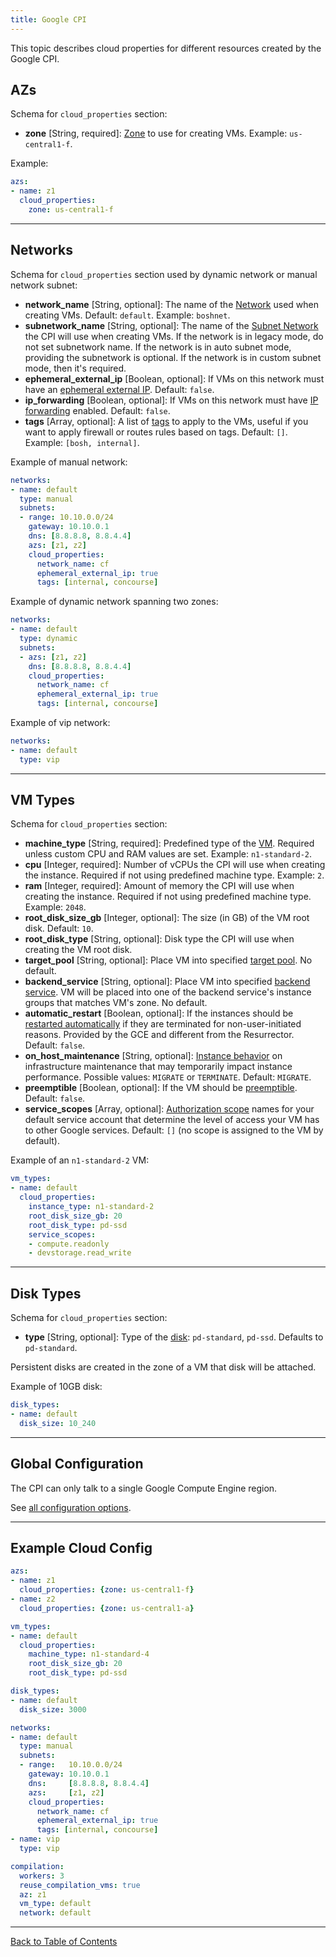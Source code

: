 ```yaml
---
title: Google CPI
---
```


This topic describes cloud properties for different resources created by the Google CPI.

## <a id='azs'></a> AZs

Schema for `cloud_properties` section:

* **zone** [String, required]: [Zone](https://cloud.google.com/compute/docs/regions-zones/regions-zones) to use for creating VMs. Example: `us-central1-f`.

Example:

```yaml
azs:
- name: z1
  cloud_properties:
    zone: us-central1-f
```

---
## <a id='networks'></a> Networks

Schema for `cloud_properties` section used by dynamic network or manual network subnet:

* **network_name** [String, optional]: The name of the [Network](https://cloud.google.com/compute/docs/networking#networks) used when creating VMs. Default: `default`. Example: `boshnet`.
* **subnetwork_name** [String, optional]: The name of the [Subnet Network](https://cloud.google.com/compute/docs/networking#subnet_network) the CPI will use when creating VMs. If the network is in legacy mode, do not set subnetwork name. If the network is in auto subnet mode, providing the subnetwork is optional. If the network is in custom subnet mode, then it's required.
* **ephemeral\_external\_ip** [Boolean, optional]: If VMs on this network must have an [ephemeral external IP](https://cloud.google.com/compute/docs/instances-and-network#externaladdresses). Default: `false`.
* **ip_forwarding** [Boolean, optional]: If VMs on this network must have [IP forwarding](https://cloud.google.com/compute/docs/networking#canipforward) enabled. Default: `false`.
* **tags** [Array, optional]: A list of [tags](https://cloud.google.com/compute/docs/instances/managing-instances#tags) to apply to the VMs, useful if you want to apply firewall or routes rules based on tags. Default: `[]`. Example: `[bosh, internal]`.

Example of manual network:

```yaml
networks:
- name: default
  type: manual
  subnets:
  - range: 10.10.0.0/24
    gateway: 10.10.0.1
    dns: [8.8.8.8, 8.8.4.4]
    azs: [z1, z2]
    cloud_properties:
      network_name: cf
      ephemeral_external_ip: true
      tags: [internal, concourse]
```

Example of dynamic network spanning two zones:

```yaml
networks:
- name: default
  type: dynamic
  subnets:
  - azs: [z1, z2]
    dns: [8.8.8.8, 8.8.4.4]
    cloud_properties:
      network_name: cf
      ephemeral_external_ip: true
      tags: [internal, concourse]
```

Example of vip network:

```yaml
networks:
- name: default
  type: vip
```

---
## <a id='vm-types'></a> VM Types

Schema for `cloud_properties` section:

* **machine_type** [String, required]: Predefined type of the [VM](https://cloud.google.com/compute/docs/machine-types). Required unless custom CPU and RAM values are set. Example: `n1-standard-2`.
* **cpu** [Integer, required]: Number of vCPUs the CPI will use when creating the instance. Required if not using predefined machine type. Example: `2`.
* **ram** [Integer, required]: Amount of memory the CPI will use when creating the instance. Required if not using predefined machine type. Example: `2048`.
* **root\_disk\_size\_gb** [Integer, optional]: The size (in GB) of the VM root disk. Default: `10`.
* **root\_disk\_type** [String, optional]: Disk type the CPI will use when creating the VM root disk.
* **target_pool** [String, optional]: Place VM into specified [target pool](https://cloud.google.com/compute/docs/load-balancing/network/target-pools). No default.
* **backend_service** [String, optional]: Place VM into specified [backend service](https://cloud.google.com/compute/docs/load-balancing/http/backend-service). VM will be placed into one of the backend service's instance groups that matches VM's zone. No default.
* **automatic_restart** [Boolean, optional]: If the instances should be [restarted automatically](https://cloud.google.com/compute/docs/instances/setting-instance-scheduling-options#autorestart) if they are terminated for non-user-initiated reasons. Provided by the GCE and different from the Resurrector. Default: `false`.
* **on\_host\_maintenance** [String, optional]: [Instance behavior](https://cloud.google.com/compute/docs/instances/setting-instance-scheduling-options#onhostmaintenance) on infrastructure maintenance that may temporarily impact instance performance. Possible values: `MIGRATE` or `TERMINATE`. Default: `MIGRATE`.
* **preemptible** [Boolean, optional]: If the VM should be [preemptible](https://cloud.google.com/preemptible-vms/). Default: `false`.
* **service_scopes** [Array, optional]: [Authorization scope](https://cloud.google.com/docs/authentication#oauth_scopes) names for your default service account that determine the level of access your VM has to other Google services. Default: `[]` (no scope is assigned to the VM by default).

Example of an `n1-standard-2` VM:

```yaml
vm_types:
- name: default
  cloud_properties:
    instance_type: n1-standard-2
    root_disk_size_gb: 20
    root_disk_type: pd-ssd
    service_scopes:
    - compute.readonly
    - devstorage.read_write
```

---
## <a id='disk-types'></a> Disk Types

Schema for `cloud_properties` section:

* **type** [String, optional]: Type of the [disk](https://cloud.google.com/compute/docs/disks/#overview): `pd-standard`, `pd-ssd`. Defaults to `pd-standard`.

Persistent disks are created in the zone of a VM that disk will be attached.

Example of 10GB disk:

```yaml
disk_types:
- name: default
  disk_size: 10_240
```

---
## <a id='global'></a> Global Configuration

The CPI can only talk to a single Google Compute Engine region.

See [all configuration options](https://bosh.io/jobs/google_cpi?source=github.com/cloudfoundry-incubator/bosh-google-cpi-release).

---
## <a id='cloud-config'></a> Example Cloud Config

```yaml
azs:
- name: z1
  cloud_properties: {zone: us-central1-f}
- name: z2
  cloud_properties: {zone: us-central1-a}

vm_types:
- name: default
  cloud_properties:
    machine_type: n1-standard-4
    root_disk_size_gb: 20
    root_disk_type: pd-ssd

disk_types:
- name: default
  disk_size: 3000

networks:
- name: default
  type: manual
  subnets:
  - range:   10.10.0.0/24
    gateway: 10.10.0.1
    dns:     [8.8.8.8, 8.8.4.4]
    azs:     [z1, z2]
    cloud_properties:
      network_name: cf
      ephemeral_external_ip: true
      tags: [internal, concourse]
- name: vip
  type: vip

compilation:
  workers: 3
  reuse_compilation_vms: true
  az: z1
  vm_type: default
  network: default
```

---
[Back to Table of Contents](index.html#cpi-config)
